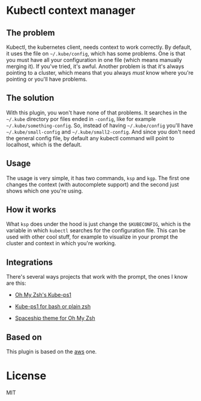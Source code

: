 # Kubectl context manager
## The problem
Kubectl, the kubernetes client, needs context to work correctly. By default, it
uses the file on `~/.kube/config`, which has some problems. One is that you must
have all your configuration in one file (which means manually merging it). If
you've tried, it's awful. Another problem is that it's always pointing to a
cluster, which means that you always *must* know where you're pointing or you'll
have problems.

## The solution
With this plugin, you won't have none of that problems. It searches in the
`~/.kube` directory por files ended in `-config`, like for example
`~/.kube/something-config`. So, instead of having `~/.kube/config` you'll have
`~/.kube/small-config` and `~/.kube/small2-config`. And since you don't need the
general config file, by default any kubectl command will point to localhost,
which is the default.

## Usage
The usage is very simple, it has two commands, `ksp` and `kgp`. The first one
changes the context (with autocomplete support) and the second just shows which
one you're using.

## How it works
What `ksp` does under the hood is just change the
`$KUBECONFIG`, which is the variable in which `kubectl` searches for the
configuration file. This can be used with other cool stuff, for example to
visualize in your prompt the cluster and context in which you're working.

## Integrations
There's several ways projects that work with the prompt, the ones I know are
this:
- [Oh My Zsh's Kube-ps1](https://github.com/robbyrussell/oh-my-zsh/tree/master/plugins/kube-ps1)

- [Kube-ps1 for bash or plain zsh](https://github.com/jonmosco/kube-ps1)

- [Spaceship theme for Oh My Zsh](https://denysdovhan.com/spaceship-prompt/docs/Options.html#exit-code-exit_code)

## Based on
This plugin is based on the
[aws](https://github.com/robbyrussell/oh-my-zsh/wiki/Plugins#aws) one.

# License
MIT
